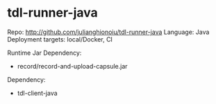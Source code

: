 # tdl-runner-java

Repo: http://github.com/julianghionoiu/tdl-runner-java
Language: Java
Deployment targets: local/Docker, CI

Runtime Jar Dependency:

- record/record-and-upload-capsule.jar

Dependency:

- tdl-client-java
